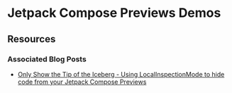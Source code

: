 # Jetpack Compose Previews Demos

## Resources

### Associated Blog Posts

- [Only Show the Tip of the Iceberg - Using LocalInspectionMode to hide code from your Jetpack Compose Previews](https://medium.com/proandroiddev/only-show-the-tip-of-the-iceberg-afa9143ebda8)
